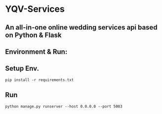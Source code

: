 # YQV-Services
## An all-in-one online wedding services api based on Python & Flask
## Environment & Run:
## Setup Env.
`pip install -r requirements.txt`
## Run
`python manage.py runserver --host 0.0.0.0 --port 5003`
